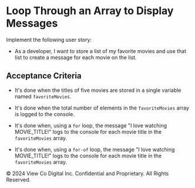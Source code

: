 # Loop Through an Array to Display Messages

Implement the following user story:

* As a developer, I want to store a list of my favorite movies and use that list to create a message for each movie on the list.

## Acceptance Criteria

* It's done when the titles of five movies are stored in a single variable named `favoriteMovies`.

* It's done when the total number of elements in the `favoriteMovies` array is logged to the console.

* It's done when, using a `for` loop, the message "I love watching MOVIE_TITLE!" logs to the console for each movie title in the `favoriteMovies` array.

* It's done when, using a `for-of` loop, the message "I love watching MOVIE_TITLE!" logs to the console for each movie title in the `favoriteMovies` array.

© 2024 View Co Digital Inc. Confidential and Proprietary. All Rights Reserved.